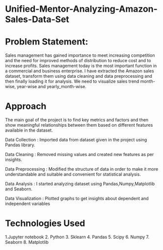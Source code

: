 # Unified-Mentor-Analyzing-Amazon-Sales-Data-Set

# Problem Statement:
Sales management has gained importance to meet increasing competition and the need for improved methods of distribution to reduce cost and to increase profits. Sales management today is the most important function in a commercial and business enterprise. I have extracted the Amazon sales dataset, transform them using data cleaning and data preprocessing and then finally loading it for analysis. We need to visualize sales trend month-wise, year-wise and yearly_month-wise.

# Approach
The main goal of the project is to find key metrics and factors and then show meaningful relationships between them based on different features available in the dataset.

 
 Data Collection      : Imported data from dataset given in the project using Pandas library. 

 Data Cleaning        : Removed missing values and created new features as per insights. 

 Data Preprocessing   : Modified the structure of data in order to make it more understandable and suitable and convenient for statistical analysis. 

 Data Analysis        : I started analyzing dataset using Pandas,Numpy,Matplotlib and Seaborn. 

 Data Visualization   : Plotted graphs to get insights about dependent and independent variables

 # Technologies Used
 
1.Jupyter notebook
2. Python 
3. Sklearn
4. Pandas
5. Scipy
6. Numpy
7. Seaborn
8. Matplotlib
